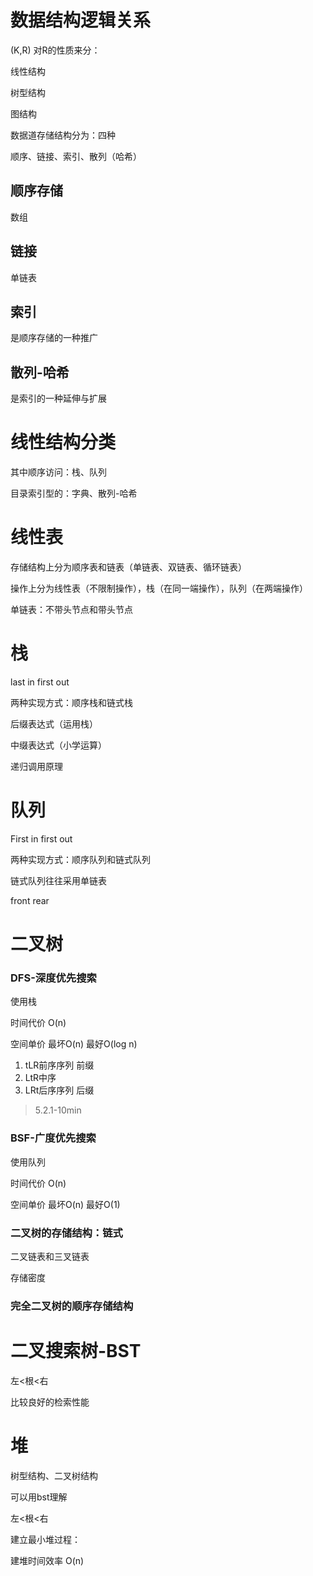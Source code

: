 # 数据结构逻辑关系

(K,R) 对R的性质来分：

线性结构

树型结构

图结构

数据道存储结构分为：四种

顺序、链接、索引、散列（哈希）

## 顺序存储

数组

## 链接

单链表

## 索引

是顺序存储的一种推广

## 散列-哈希

是索引的一种延伸与扩展



# 线性结构分类

其中顺序访问：栈、队列

目录索引型的：字典、散列-哈希



# 线性表

存储结构上分为顺序表和链表（单链表、双链表、循环链表）

操作上分为线性表（不限制操作），栈（在同一端操作），队列（在两端操作）

单链表：不带头节点和带头节点



# 栈

last in first out

两种实现方式：顺序栈和链式栈

后缀表达式（运用栈）

中缀表达式（小学运算）

递归调用原理



# 队列

First in first out

两种实现方式：顺序队列和链式队列

链式队列往往采用单链表

front rear



# 二叉树

### DFS-深度优先搜索

使用栈

时间代价 O(n)

空间单价 最坏O(n) 最好O(log n)

1. tLR前序序列 前缀
2. LtR中序
3. LRt后序序列 后缀

> 5.2.1-10min

### BSF-广度优先搜索

使用队列

时间代价 O(n)

空间单价 最坏O(n) 最好O(1)

### 二叉树的存储结构：链式

二叉链表和三叉链表

存储密度

### 完全二叉树的顺序存储结构 



# 二叉搜索树-BST

左<根<右

比较良好的检索性能



# 堆

树型结构、二叉树结构

可以用bst理解

左<根<右

建立最小堆过程：

建堆时间效率 O(n)

